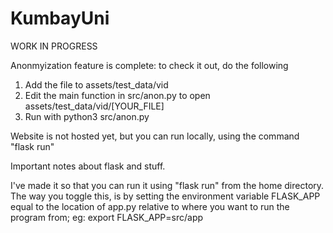 # KumbayUni
WORK IN PROGRESS

Anonmyization feature is complete: to check it out, do the following
1. Add the file to assets/test_data/vid
2. Edit the main function in src/anon.py to open assets/test_data/vid/[YOUR_FILE]
3. Run with python3 src/anon.py

Website is not hosted yet, but you can run locally, using the command "flask run"

Important notes about flask and stuff.

I've made it so that you can run it using "flask run" from the home directory. The way
you toggle this, is by setting the environment variable FLASK_APP equal to the location of
app.py relative to where you want to run the program from; eg: export FLASK_APP=src/app
